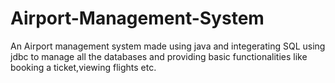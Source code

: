 # Airport-Management-System
An Airport management system made using java and integerating SQL using jdbc to manage all the databases and providing basic functionalities like booking a ticket,viewing flights etc.
